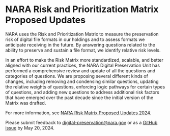 # NARA Risk and Prioritization Matrix Proposed Updates

NARA uses the Risk and Prioritization Matrix to measure the preservation risk of digital file formats in our holdings and to assess formats we anticipate receiving in the future. By answering questions related to the ability to preserve and sustain a file format, we identify relative risk levels.

In an effort to make the Risk Matrix more standardized, scalable, and better aligned with our current practices, the NARA Digital Preservation Unit has performed a comprehensive review and update of all the questions and categories of questions. We are proposing several different kinds of changes, including removing and condensing similar questions, updating the relative weights of questions, enforcing logic pathways for certain types of questions, and adding new questions to address additional risk factors that have emerged over the past decade since the initial version of the Matrix was drafted.

For more information, see [NARA Risk Matrix Proposed Updates 2024](https://github.com/usnationalarchives/digital-preservation/Digital_Preservation_Risk_Matrix/2024_Proposed_Updates/NARA_Risk_Matrix_Proposed_Updates_2024.pdf).

Please submit feedback to digital-preservation@nara.gov or as a [GitHub issue](https://github.com/usnationalarchives/digital-preservation/issues) by May 20, 2024.
